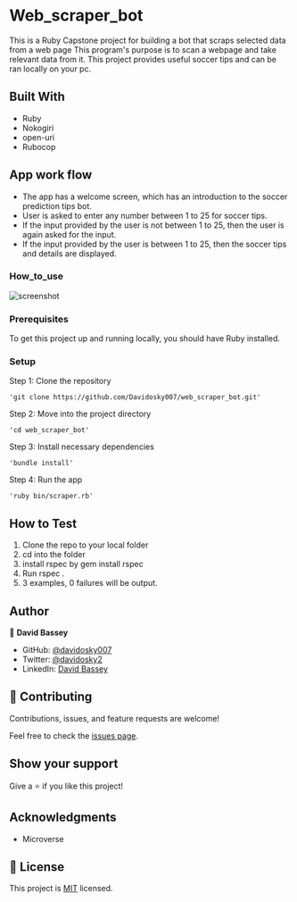 # Web_scraper_bot
This is a Ruby Capstone project for building a bot that scraps selected data from a web page
 This program's purpose is to scan a webpage and take relevant data from it. This project provides useful soccer tips and can be ran locally on your pc.

## Built With

- Ruby
- Nokogiri
- open-uri
- Rubocop

## App work flow

- The app has a welcome screen, which has an introduction to the soccer prediction tips bot.
- User is asked to enter any number between 1 to 25 for soccer tips.
- If the input provided by the user is not between 1 to 25, then the user is again asked for the input.
- If the input provided by the user is between 1 to 25, then the soccer tips and details are displayed.

### How_to_use
![screenshot](/Assets/images/project-shoot1.png)

### Prerequisites

To get this project up and running locally, you should have Ruby installed.

### Setup

Step 1: Clone the repository

```
'git clone https://github.com/Davidosky007/web_scraper_bot.git'
```

Step 2: Move into the project directory

```
'cd web_scraper_bot'
```

Step 3: Install necessary dependencies

```
'bundle install'
```

Step 4: Run the app

```
'ruby bin/scraper.rb'
```
## How to Test
1. Clone the repo to your local folder
2. cd into the folder
3. install rspec by gem install rspec
4. Run rspec .
5. 3 examples, 0 failures will be output.
​

## Author

👤 **David Bassey**

- GitHub: [@davidosky007](https://github.com/davidosky007)
- Twitter: [@davidosky2](https://twitter.com/Davidosky2)
- LinkedIn: [David Bassey](https://www.linkedin.com/in/david-bassey-2b9671199/)


## 🤝 Contributing

Contributions, issues, and feature requests are welcome!

Feel free to check the [issues page](issues/).

## Show your support

Give a ⭐️ if you like this project!

## Acknowledgments

- Microverse

## 📝 License

This project is [MIT](lic.url) licensed.
